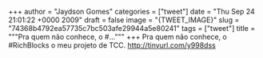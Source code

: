 
+++
author = "Jaydson Gomes"
categories = ["tweet"]
date = "Thu Sep 24 21:01:22 +0000 2009"
draft = false
image = "{TWEET_IMAGE}"
slug = "74368b4792ea57735c7bc503afe29944a5e80241"
tags = ["tweet"]
title = """Pra quem não conhece, o #..."""
+++
Pra quem não conhece, o #RichBlocks o meu projeto de TCC. http://tinyurl.com/y998dss
